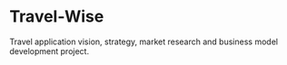 # Travel-Wise
Travel application vision, strategy, market research and business model development project. 
